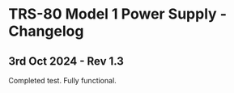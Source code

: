 # TRS-80 Model 1 Power Supply - Changelog

## 3rd Oct 2024 - Rev 1.3

Completed test. Fully functional.
